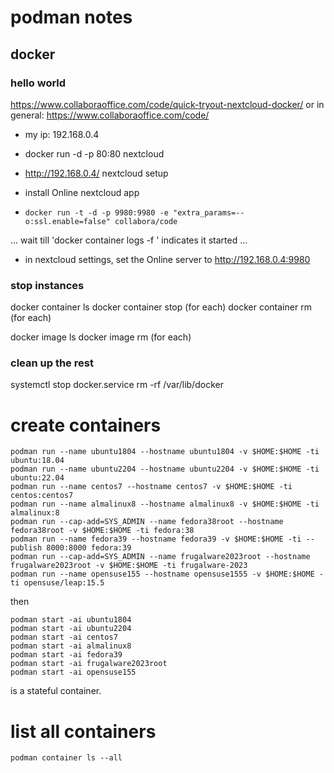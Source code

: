 # podman notes

## docker

### hello world

https://www.collaboraoffice.com/code/quick-tryout-nextcloud-docker/ or in general: https://www.collaboraoffice.com/code/

- my ip: 192.168.0.4

- docker run -d -p 80:80 nextcloud

- http://192.168.0.4/ nextcloud setup

- install Online nextcloud app

- `docker run -t -d -p 9980:9980 -e "extra_params=--o:ssl.enable=false" collabora/code`

... wait till 'docker container logs -f <hash>' indicates it started ...

- in nextcloud settings, set the Online server to http://192.168.0.4:9980

### stop instances

docker container ls
docker container stop <hash> (for each)
docker container rm <hash> (for each)

docker image ls
docker image rm <hash> (for each)

### clean up the rest

systemctl stop docker.service
rm -rf /var/lib/docker

# create containers

```
podman run --name ubuntu1804 --hostname ubuntu1804 -v $HOME:$HOME -ti ubuntu:18.04
podman run --name ubuntu2204 --hostname ubuntu2204 -v $HOME:$HOME -ti ubuntu:22.04
podman run --name centos7 --hostname centos7 -v $HOME:$HOME -ti centos:centos7
podman run --name almalinux8 --hostname almalinux8 -v $HOME:$HOME -ti almalinux:8
podman run --cap-add=SYS_ADMIN --name fedora38root --hostname fedora38root -v $HOME:$HOME -ti fedora:38
podman run --name fedora39 --hostname fedora39 -v $HOME:$HOME -ti --publish 8000:8000 fedora:39
podman run --cap-add=SYS_ADMIN --name frugalware2023root --hostname frugalware2023root -v $HOME:$HOME -ti frugalware-2023
podman run --name opensuse155 --hostname opensuse1555 -v $HOME:$HOME -ti opensuse/leap:15.5
```

then

```
podman start -ai ubuntu1804
podman start -ai ubuntu2204
podman start -ai centos7
podman start -ai almalinux8
podman start -ai fedora39
podman start -ai frugalware2023root
podman start -ai opensuse155
```

is a stateful container.

# list all containers

```
podman container ls --all
```
